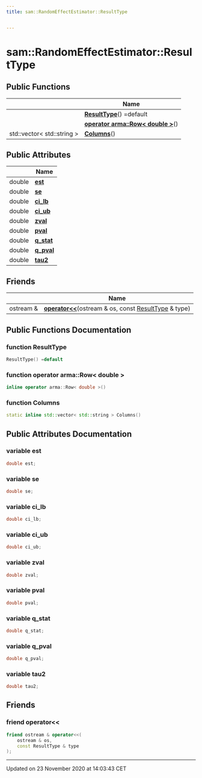 ```yaml
---
title: sam::RandomEffectEstimator::ResultType


---
```


# sam::RandomEffectEstimator::ResultType



















## Public Functions

|                | Name           |
| -------------- | -------------- |
|  | **[ResultType](/doxygen/Classes/structsam_1_1_random_effect_estimator_1_1_result_type/#function-resulttype)**() =default  |
|  | **[operator arma::Row< double >](/doxygen/Classes/structsam_1_1_random_effect_estimator_1_1_result_type/#function-operator-armarow<-double->)**()  |
| std::vector< std::string > | **[Columns](/doxygen/Classes/structsam_1_1_random_effect_estimator_1_1_result_type/#function-columns)**()  |


## Public Attributes

|                | Name           |
| -------------- | -------------- |
| double | **[est](/doxygen/Classes/structsam_1_1_random_effect_estimator_1_1_result_type/#variable-est)**  |
| double | **[se](/doxygen/Classes/structsam_1_1_random_effect_estimator_1_1_result_type/#variable-se)**  |
| double | **[ci_lb](/doxygen/Classes/structsam_1_1_random_effect_estimator_1_1_result_type/#variable-ci_lb)**  |
| double | **[ci_ub](/doxygen/Classes/structsam_1_1_random_effect_estimator_1_1_result_type/#variable-ci_ub)**  |
| double | **[zval](/doxygen/Classes/structsam_1_1_random_effect_estimator_1_1_result_type/#variable-zval)**  |
| double | **[pval](/doxygen/Classes/structsam_1_1_random_effect_estimator_1_1_result_type/#variable-pval)**  |
| double | **[q_stat](/doxygen/Classes/structsam_1_1_random_effect_estimator_1_1_result_type/#variable-q_stat)**  |
| double | **[q_pval](/doxygen/Classes/structsam_1_1_random_effect_estimator_1_1_result_type/#variable-q_pval)**  |
| double | **[tau2](/doxygen/Classes/structsam_1_1_random_effect_estimator_1_1_result_type/#variable-tau2)**  |


## Friends

|                | Name           |
| -------------- | -------------- |
| ostream & | **[operator<<](/doxygen/Classes/structsam_1_1_random_effect_estimator_1_1_result_type/#friend-operator<<)**(ostream & os, const [ResultType](/doxygen/Classes/structsam_1_1_random_effect_estimator_1_1_result_type/) & type)  |












## Public Functions Documentation

### function ResultType

```cpp
ResultType() =default
```





























### function operator arma::Row< double >

```cpp
inline operator arma::Row< double >()
```





























### function Columns

```cpp
static inline std::vector< std::string > Columns()
```































## Public Attributes Documentation

### variable est

```cpp
double est;
```





























### variable se

```cpp
double se;
```





























### variable ci_lb

```cpp
double ci_lb;
```





























### variable ci_ub

```cpp
double ci_ub;
```





























### variable zval

```cpp
double zval;
```





























### variable pval

```cpp
double pval;
```





























### variable q_stat

```cpp
double q_stat;
```





























### variable q_pval

```cpp
double q_pval;
```





























### variable tau2

```cpp
double tau2;
```































## Friends

### friend operator<<

```cpp
friend ostream & operator<<(
    ostream & os,
    const ResultType & type
);
```































-------------------------------

Updated on 23 November 2020 at 14:03:43 CET